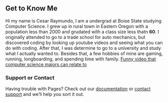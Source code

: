 ## Get to Know Me

Hi my name is Cesar Raymundo, I am a undergrad at Boise State studying Computer Science. I grew up in rural town in Eastern Oregon with a population less than 2000 and grudated with a class size less thatn **60**. I originally attended to go to a trade school for auto mechanics, but discovered coding by looking up youtube videos and seeing what you can do with coding. After that, I was determine to go to a university and study what I actually wanted to. Besides that, a few hobbies of mine are gaming, running, longboarding, and spending time with family.
[Funny video that computer science majors can relate to](https://www.youtube.com/watch?v=HluANRwPyNo)

### Support or Contact

Having trouble with Pages? Check out our [documentation](https://docs.github.com/categories/github-pages-basics/) or [contact support](https://github.com/contact) and we’ll help you sort it out.
